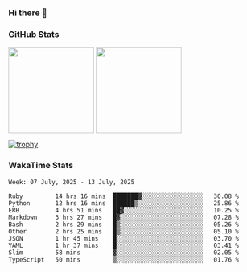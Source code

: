 ### Hi there 👋

### GitHub Stats

<a href="https://github.com/anuraghazra/github-readme-stats">
  <img align="center" height="170px" src="https://github-readme-stats.vercel.app/api/top-langs/?username=tksfjt1024&layout=compact&count_private=true&show_icons=true&show_icons=true&theme=graywhite" />
</a>
<a href="https://github.com/anuraghazra/github-readme-stats">
  <img align="center" height="170px" src="https://github-readme-stats.vercel.app/api?username=tksfjt1024&count_private=true&show_icons=true&show_icons=true&theme=graywhite" />
</a>

[![trophy](https://github-profile-trophy.vercel.app/?username=tksfjt1024)](https://github.com/ryo-ma/github-profile-trophy)

### WakaTime Stats

<!--START_SECTION:waka-->
```text
Week: 07 July, 2025 - 13 July, 2025

Ruby         14 hrs 16 mins  ███████▓░░░░░░░░░░░░░░░░░   30.08 % 
Python       12 hrs 16 mins  ██████▒░░░░░░░░░░░░░░░░░░   25.86 % 
ERB          4 hrs 51 mins   ██▓░░░░░░░░░░░░░░░░░░░░░░   10.25 % 
Markdown     3 hrs 27 mins   █▓░░░░░░░░░░░░░░░░░░░░░░░   07.28 % 
Bash         2 hrs 29 mins   █▒░░░░░░░░░░░░░░░░░░░░░░░   05.26 % 
Other        2 hrs 25 mins   █▒░░░░░░░░░░░░░░░░░░░░░░░   05.10 % 
JSON         1 hr 45 mins    █░░░░░░░░░░░░░░░░░░░░░░░░   03.70 % 
YAML         1 hr 37 mins    █░░░░░░░░░░░░░░░░░░░░░░░░   03.41 % 
Slim         58 mins         ▓░░░░░░░░░░░░░░░░░░░░░░░░   02.05 % 
TypeScript   50 mins         ▒░░░░░░░░░░░░░░░░░░░░░░░░   01.76 % 
```
<!--END_SECTION:waka-->
